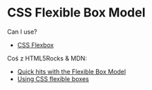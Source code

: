 # CSS Flexible Box Model

Can I use?

* [CSS Flexbox](http://caniuse.com/flexbox)

Coś z HTML5Rocks & MDN:

* [Quick hits with the Flexible Box Model](http://www.html5rocks.com/en/tutorials/flexbox/quick/)
* [Using CSS flexible boxes](https://developer.mozilla.org/en-US/docs/CSS/Using_CSS_flexible_boxes)
